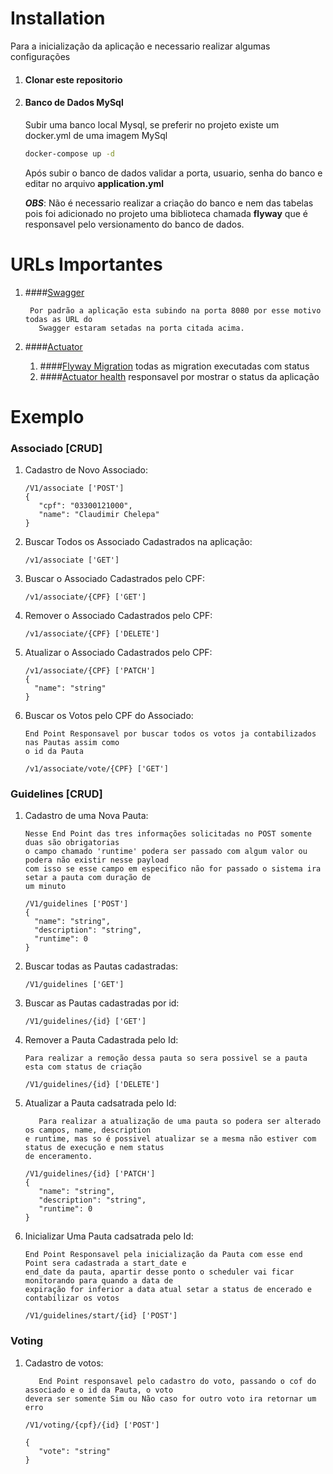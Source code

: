 # Installation

Para a inicialização da aplicação e necessario realizar algumas configurações

1. #### Clonar este repositorio

2. #### Banco de Dados MySql

    Subir uma banco local Mysql, se preferir no projeto existe um docker.yml de uma imagem MySql
    
    ```bash
    docker-compose up -d
    ```
    
    Após subir o banco de dados validar a porta, usuario, senha do banco e editar no arquivo **application.yml**
    
    ***OBS***: Não é necessario realizar a criação do banco e nem das tabelas pois foi adicionado no projeto uma biblioteca
    chamada **flyway** que é responsavel pelo versionamento do banco de dados.

# URLs Importantes

1. ####[Swagger](http://localhost:8080/swagger-ui/index.html#/)
    ```
     Por padrão a aplicação esta subindo na porta 8080 por esse motivo todas as URL do 
       Swagger estaram setadas na porta citada acima.
    ```
2. ####[Actuator](http://localhost:8080/actuator)

   1. ####[Flyway Migration](http://localhost:8080/actuator/flyway) todas as migration executadas com status
   2. ####[Actuator health](http://localhost:8080/actuator/health) responsavel por mostrar o status da aplicação


# Exemplo

### Associado [CRUD]
   1. Cadastro de Novo Associado:
      ```
      /V1/associate ['POST']
      {
         "cpf": "03300121000",
         "name": "Claudimir Chelepa"
      }
      ```
   2. Buscar Todos os Associado Cadastrados na aplicação:
      ```
      /v1/associate ['GET']
      ```
   3. Buscar o Associado Cadastrados pelo CPF:
      ```
      /v1/associate/{CPF} ['GET']
      ```
   4. Remover o Associado Cadastrados pelo CPF:
      ```
      /v1/associate/{CPF} ['DELETE']
      ```
   5. Atualizar o Associado Cadastrados pelo CPF:
      ```
      /v1/associate/{CPF} ['PATCH']
      {
        "name": "string"
      }
      ```
   6. Buscar os Votos pelo CPF do Associado:
      ```
      End Point Responsavel por buscar todos os votos ja contabilizados nas Pautas assim como 
      o id da Pauta
      ```
      ```
      /v1/associate/vote/{CPF} ['GET']
      ```
### Guidelines [CRUD]
  1. Cadastro de uma Nova Pauta:
     ```
     Nesse End Point das tres informações solicitadas no POST somente duas são obrigatorias
     o campo chamado 'runtime' podera ser passado com algum valor ou podera não existir nesse payload
     com isso se esse campo em especifico não for passado o sistema ira setar a pauta com duração de 
     um minuto
     ```
     ```
     /V1/guidelines ['POST']
     {
       "name": "string",
       "description": "string",
       "runtime": 0
     }
     ```
  2. Buscar todas as Pautas cadastradas:
     ```
     /V1/guidelines ['GET']
     ```
  3. Buscar as Pautas cadastradas por id:
     ```
     /V1/guidelines/{id} ['GET']
     ```
  4. Remover a Pauta Cadastrada pelo Id:
     ```
     Para realizar a remoção dessa pauta so sera possivel se a pauta esta com status de criação
     ```
     ```
     /V1/guidelines/{id} ['DELETE']
     ```
  5. Atualizar a Pauta cadsatrada pelo Id:
     ```
        Para realizar a atualização de uma pauta so podera ser alterado os campos, name, description 
     e runtime, mas so é possivel atualizar se a mesma não estiver com status de execução e nem status 
     de enceramento.
     ```
     ```
     /V1/guidelines/{id} ['PATCH']
     {
        "name": "string",
        "description": "string",
        "runtime": 0
     }
     ```
  6. Inicializar Uma Pauta cadsatrada pelo Id:
     ```
     End Point Responsavel pela inicialização da Pauta com esse end Point sera cadastrada a start_date e
     end_date da pauta, apartir desse ponto o scheduler vai ficar monitorando para quando a data de
     expiração for inferior a data atual setar a status de encerado e contabilizar os votos
     ```
     ```
     /V1/guidelines/start/{id} ['POST']
     ```
### Voting
  1. Cadastro de votos:
     ```
        End Point responsavel pelo cadastro do voto, passando o cof do associado e o id da Pauta, o voto
     devera ser somente Sim ou Não caso for outro voto ira retornar um erro
     ```
     ```
     /V1/voting/{cpf}/{id} ['POST']
     
     {
        "vote": "string"
     }
     ```